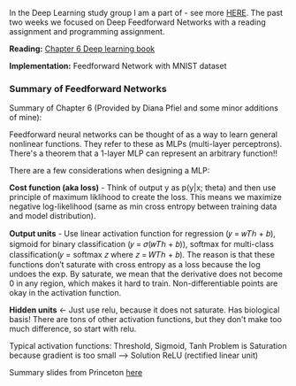 
In the Deep Learning study group I am a part of - see more [HERE](http://dianapfeil.com/machine%20learning/2017/02/19/deep-learning-reading-group/). 
The past two weeks we focused on Deep Feedforward Networks with a reading assignment and programming assignment.

**Reading:** [Chapter 6 Deep learning book](http://www.deeplearningbook.org/contents/mlp.html)

**Implementation:** Feedforward Network with MNIST dataset

### Summary of Feedforward Networks

Summary of Chapter 6 (Provided by Diana Pfiel and some minor additions of mine):

Feedforward neural networks can be thought of as a way to learn general nonlinear functions. 
They refer to these as MLPs (multi-layer perceptrons). There's a theorem that a 1-layer MLP can represent an arbitrary function!!

There are a few considerations when designing a MLP:

**Cost function (aka loss)** - Think of output y as p(y|x; theta) and then use principle of maximum liklihood to create the loss.
This means we maximize negative log-likelihood (same as min cross entropy between training data and model distribution).
                                               
**Output units** - Use linear activation function for regression (𝑦 = 𝑤𝑇ℎ + 𝑏), sigmoid for binary classification (𝑦 = 𝜎(𝑤𝑇ℎ + 𝑏)),
softmax for multi-class classification(𝑦 = softmax 𝑧 where 𝑧 = 𝑊𝑇ℎ + 𝑏).
The reason is that these functions don’t saturate with cross entropy as a loss because the log undoes the exp.
By saturate, we mean that the derivative does not become 0 in any region, which makes it hard to train.
Non-differentiable points are okay in the activation function.

**Hidden units** <- Just use relu, because it does not saturate. Has biological basis! 
There are tons of other activation functions, but they don't make too much difference, so start with relu.

Typical  activation functions: Threshold, Sigmoid, Tanh
Problem is Saturation because gradient is too small --> Solution ReLU (rectified linear unit)

Summary slides from Princeton [here](https://www.cs.princeton.edu/courses/archive/spring16/cos495/slides/DL_lecture1_feedforward.pdf)

                                                      
                                                      
